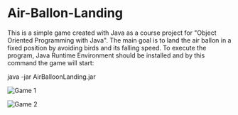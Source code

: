 # Air-Ballon-Landing

This is a simple game created with Java as a course project for "Object Oriented Programming with Java". The main goal is to
land the air ballon in a fixed position by avoiding birds and its falling speed. To execute the program, Java Runtime Environment should be installed and by this command the game will start:

java -jar AirBalloonLanding.jar

![Game 1](https://github.com/aranishawkat/Air-Balloon-Landing/game1.png)

![Game 2](https://github.com/aranishawkat/Air-Balloon-Landing/game2.png)
